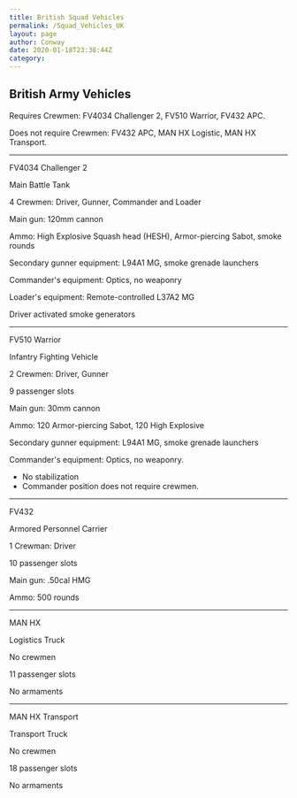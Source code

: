 ```yaml
---
title: British Squad Vehicles
permalink: /Squad_Vehicles_UK
layout: page
author: Conway
date: 2020-01-18T23:38:44Z
category: 
---
```

## British Army Vehicles

Requires Crewmen: FV4034 Challenger 2, FV510 Warrior, FV432 APC.

Does not require Crewmen: FV432 APC, MAN HX Logistic, MAN HX Transport.

---

FV4034 Challenger 2

Main Battle Tank

4 Crewmen: Driver, Gunner, Commander and Loader

Main gun: 120mm cannon

Ammo: High Explosive Squash head (HESH), Armor-piercing Sabot, smoke rounds

Secondary gunner equipment: L94A1 MG, smoke grenade launchers

Commander's equipment: Optics, no weaponry

Loader's equipment: Remote-controlled L37A2 MG

Driver activated smoke generators

---

FV510 Warrior

Infantry Fighting Vehicle

2 Crewmen: Driver, Gunner

9 passenger slots

Main gun: 30mm cannon

Ammo: 120 Armor-piercing Sabot, 120 High Explosive

Secondary gunner equipment: L94A1 MG, smoke grenade launchers

Commander's equipment: Optics, no weaponry.

  - No stabilization
  - Commander position does not require crewmen.

---

FV432

Armored Personnel Carrier

1 Crewman: Driver

10 passenger slots

Main gun: .50cal HMG

Ammo: 500 rounds

---

MAN HX

Logistics Truck

No crewmen

11 passenger slots

No armaments

---

MAN HX Transport

Transport Truck

No crewmen

18 passenger slots

No armaments